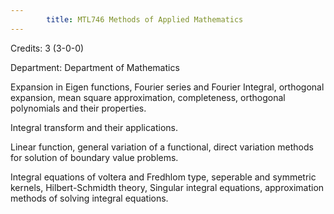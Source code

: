 ```yaml
---
        title: MTL746 Methods of Applied Mathematics
---
```

Credits: 3 (3-0-0)

Department: Department of Mathematics

Expansion in Eigen functions, Fourier series and Fourier Integral, orthogonal expansion, mean square approximation, completeness, orthogonal polynomials and their properties.

Integral transform and their applications.

Linear function, general variation of a functional, direct variation methods for solution of boundary value problems.

Integral equations of voltera and Fredhlom type, seperable and symmetric kernels, Hilbert-Schmidth theory, Singular integral equations, approximation methods of solving integral equations.